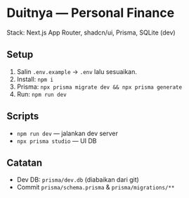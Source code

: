 # Duitnya — Personal Finance

Stack: Next.js App Router, shadcn/ui, Prisma, SQLite (dev)

## Setup
1. Salin `.env.example` → `.env` lalu sesuaikan.
2. Install: `npm i`
3. Prisma: `npx prisma migrate dev && npx prisma generate`
4. Run: `npm run dev`

## Scripts
- `npm run dev` — jalankan dev server
- `npx prisma studio` — UI DB

## Catatan
- Dev DB: `prisma/dev.db` (diabaikan dari git)
- Commit `prisma/schema.prisma` & `prisma/migrations/**`
